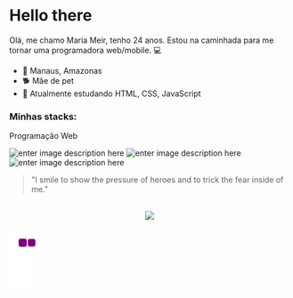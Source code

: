    # Hello there           
 
Olá, me chamo Maria Meir, tenho 24 anos. Estou na caminhada para me tornar uma programadora web/mobile. :computer:

 - :round_pushpin: Manaus, Amazonas
 - :dog2: Mãe de pet
 - :seedling: Atualmente estudando HTML, CSS, JavaScript


### Minhas stacks:
Programação Web

![enter image description here](https://img.shields.io/badge/JavaScript-323330?style=for-the-badge&logo=javascript&logoColor=F7DF1E)
![enter image description here](https://img.shields.io/badge/CSS3-1572B6?style=for-the-badge&logo=css3&logoColor=white)
![enter image description here](https://img.shields.io/badge/HTML5-E34F26?style=for-the-badge&logo=html5&logoColor=white)


> "I smile to show the pressure of heroes and to trick the fear inside
> of me."
<br>
<div align="center">
  <a href="https://github.com/mariameir">
  <img height="180em" src="https://github-readme-stats.vercel.app/api/top-langs/?username=mariameir&layout=compact&langs_count=7&theme=dracula"/>
</div>

![snake gif](https://github.com/mariameir/mariameir/blob/output/github-contribution-grid-snake.gif)
